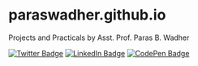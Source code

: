 # paraswadher.github.io
Projects and Practicals by Asst. Prof. Paras B. Wadher


[![Twitter Badge](https://img.shields.io/badge/Twitter-Profile-informational?style=flat&logo=twitter&logoColor=white&color=1CA2F1)](https://twitter.com/ParasWadher)
[![LinkedIn Badge](https://img.shields.io/badge/LinkedIn-Profile-informational?style=flat&logo=linkedin&logoColor=white&color=0D76A8)](https://www.linkedin.com/in/ParasWadher/)
[![CodePen Badge](https://img.shields.io/badge/CodePen-Profile-informational?style=flat&logo=codepen&logoColor=white&color=black)](https://codepen.io/paraswadher)
